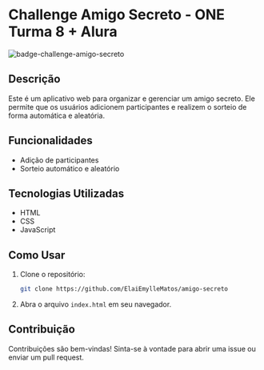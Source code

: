 # Challenge Amigo Secreto - ONE Turma 8 + Alura

![badge-challenge-amigo-secreto](https://github.com/user-attachments/assets/71b3133b-57fc-4a05-b872-b7f63fe01aa1)

## Descrição

Este é um aplicativo web para organizar e gerenciar um amigo secreto. Ele permite que os usuários adicionem participantes e realizem o sorteio de forma automática e aleatória.

## Funcionalidades

- Adição de participantes
- Sorteio automático e aleatório

## Tecnologias Utilizadas

- HTML
- CSS
- JavaScript

## Como Usar

1. Clone o repositório:
    ```bash
    git clone https://github.com/ElaiEmylleMatos/amigo-secreto
    ```
2. Abra o arquivo `index.html` em seu navegador.

## Contribuição

Contribuições são bem-vindas! Sinta-se à vontade para abrir uma issue ou enviar um pull request.

